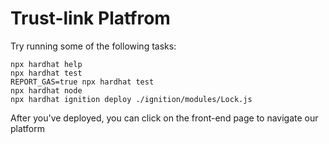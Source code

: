 # Trust-link Platfrom

Try running some of the following tasks:

```shell
npx hardhat help
npx hardhat test
REPORT_GAS=true npx hardhat test
npx hardhat node
npx hardhat ignition deploy ./ignition/modules/Lock.js
```
After you've deployed, you can click on the front-end page to navigate our platform
